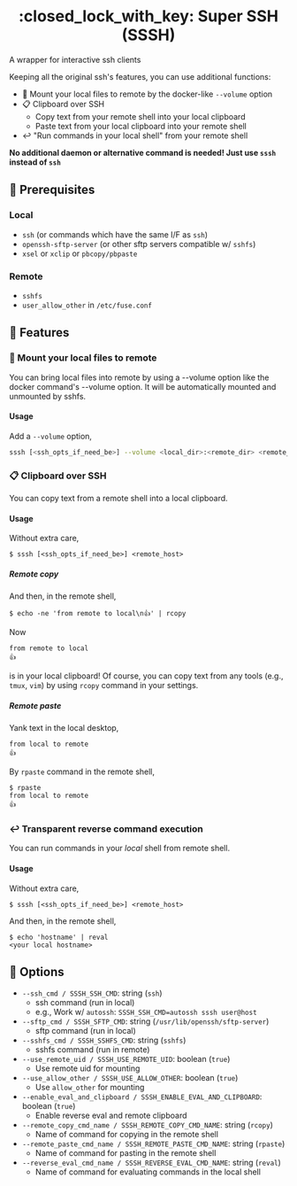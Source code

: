 <h1 align="center">:closed_lock_with_key: Super SSH (SSSH)</h1>

A wrapper for interactive ssh clients

Keeping all the original ssh's features, you can use additional functions:

* :open_file_folder: Mount your local files to remote by the docker-like `--volume` option
* :clipboard: Clipboard over SSH
    * Copy text from your remote shell into your local clipboard
    * Paste text from your local clipboard into your remote shell
* :leftwards_arrow_with_hook: "Run commands in your local shell" from your remote shell

**No additional daemon or alternative command is needed! Just use `sssh` instead of `ssh`**



## :paperclip: Prerequisites
### Local
* `ssh` (or commands which have the same I/F as `ssh`)
* `openssh-sftp-server` (or other sftp servers compatible w/ `sshfs`)
* `xsel` or `xclip` or `pbcopy/pbpaste`

### Remote
* `sshfs`
* `user_allow_other` in `/etc/fuse.conf`



## :trident: Features
### :open_file_folder: Mount your local files to remote
You can bring local files into remote by using a --volume option like the docker command's --volume option. It will be automatically mounted and unmounted by sshfs.

#### Usage
Add a `--volume` option,
```sh
sssh [<ssh_opts_if_need_be>] --volume <local_dir>:<remote_dir> <remote_host>
```


### :clipboard: Clipboard over SSH
You can copy text from a remote shell into a local clipboard.

#### Usage
Without extra care,
```console
$ sssh [<ssh_opts_if_need_be>] <remote_host>
```

##### Remote copy
And then, in the remote shell,
```console
$ echo -ne 'from remote to local\n👍' | rcopy
```

Now

```
from remote to local
👍
```

is in your local clipboard!
Of course, you can copy text from any tools (e.g., `tmux`, `vim`) by using `rcopy` command in your settings.

##### Remote paste
Yank text in the local desktop,
```
from local to remote
👍
```

By `rpaste` command in the remote shell,
```console
$ rpaste
from local to remote
👍
```


### :leftwards_arrow_with_hook: Transparent reverse command execution
You can run commands in your *local* shell from remote shell.

#### Usage
Without extra care,
```console
$ sssh [<ssh_opts_if_need_be>] <remote_host>
```

And then, in the remote shell,
```console
$ echo 'hostname' | reval
<your local hostname>
```



## :wrench: Options
* `--ssh_cmd / SSSH_SSH_CMD`: string (`ssh`)
    * ssh command (run in local)
    * e.g., Work w/ `autossh`: `SSSH_SSH_CMD=autossh sssh user@host`
* `--sftp_cmd / SSSH_SFTP_CMD`: string (`/usr/lib/openssh/sftp-server`)
    * sftp command (run in local)
* `--sshfs_cmd / SSSH_SSHFS_CMD`: string (`sshfs`)
    * sshfs command (run in remote)
* `--use_remote_uid / SSSH_USE_REMOTE_UID`: boolean (`true`)
    * Use remote uid for mounting
* `--use_allow_other / SSSH_USE_ALLOW_OTHER`: boolean (`true`)
    * Use `allow_other` for mounting
* `--enable_eval_and_clipboard / SSSH_ENABLE_EVAL_AND_CLIPBOARD`: boolean (`true`)
    * Enable reverse eval and remote clipboard
* `--remote_copy_cmd_name / SSSH_REMOTE_COPY_CMD_NAME`: string (`rcopy`)
    * Name of command for copying in the remote shell
* `--remote_paste_cmd_name / SSSH_REMOTE_PASTE_CMD_NAME`: string (`rpaste`)
    * Name of command for pasting in the remote shell
* `--reverse_eval_cmd_name / SSSH_REVERSE_EVAL_CMD_NAME`: string (`reval`)
    * Name of command for evaluating commands in the local shell

